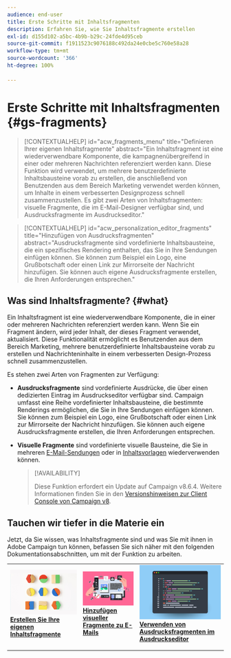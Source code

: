 ```yaml
---
audience: end-user
title: Erste Schritte mit Inhaltsfragmenten
description: Erfahren Sie, wie Sie Inhaltsfragmente erstellen
exl-id: d155d102-a5bc-4b9b-b29c-24fde4d95ceb
source-git-commit: f1911523c9076188c492da24e0cbe5c760e58a28
workflow-type: tm+mt
source-wordcount: '366'
ht-degree: 100%

---
```


# Erste Schritte mit Inhaltsfragmenten {#gs-fragments}

>[!CONTEXTUALHELP]
>id="acw_fragments_menu"
>title="Definieren Ihrer eigenen Inhaltsfragmente"
>abstract="Ein Inhaltsfragment ist eine wiederverwendbare Komponente, die kampagnenübergreifend in einer oder mehreren Nachrichten referenziert werden kann. Diese Funktion wird verwendet, um mehrere benutzerdefinierte Inhaltsbausteine vorab zu erstellen, die anschließend von Benutzenden aus dem Bereich Marketing verwendet werden können, um Inhalte in einem verbesserten Designprozess schnell zusammenzustellen. Es gibt zwei Arten von Inhaltsfragmenten: visuelle Fragmente, die im E-Mail-Designer verfügbar sind, und Ausdrucksfragmente im Ausdruckseditor."

>[!CONTEXTUALHELP]
>id="acw_personalization_editor_fragments"
>title="Hinzufügen von Ausdrucksfragmenten"
>abstract="Ausdrucksfragmente sind vordefinierte Inhaltsbausteine, die ein spezifisches Rendering enthalten, das Sie in Ihre Sendungen einfügen können. Sie können zum Beispiel ein Logo, eine Grußbotschaft oder einen Link zur Mirrorseite der Nachricht hinzufügen. Sie können auch eigene Ausdrucksfragmente erstellen, die Ihren Anforderungen entsprechen."

## Was sind Inhaltsfragmente? {#what}

Ein Inhaltsfragment ist eine wiederverwendbare Komponente, die in einer oder mehreren Nachrichten referenziert werden kann. Wenn Sie ein Fragment ändern, wird jeder Inhalt, der dieses Fragment verwendet, aktualisiert. Diese Funktionalität ermöglicht es Benutzenden aus dem Bereich Marketing, mehrere benutzerdefinierte Inhaltsbausteine vorab zu erstellen und Nachrichteninhalte in einem verbesserten Design-Prozess schnell zusammenzustellen. 

Es stehen zwei Arten von Fragmenten zur Verfügung:

* **Ausdrucksfragmente** sind vordefinierte Ausdrücke, die über einen dedizierten Eintrag im Ausdruckseditor verfügbar sind. Campaign umfasst eine Reihe vordefinierter Inhaltsbausteine, die bestimmte Renderings ermöglichen, die Sie in Ihre Sendungen einfügen können. Sie können zum Beispiel ein Logo, eine Grußbotschaft oder einen Link zur Mirrorseite der Nachricht hinzufügen. Sie können auch eigene Ausdrucksfragmente erstellen, die Ihren Anforderungen entsprechen.

* **Visuelle Fragmente** sind vordefinierte visuelle Bausteine, die Sie in mehreren [E-Mail-Sendungen](../email/get-started-email-designer.md) oder in [Inhaltsvorlagen](../email/use-email-templates.md) wiederverwenden können. 

  >[!AVAILABILITY]
  >
  >Diese Funktion erfordert ein Update auf Campaign v8.6.4. Weitere Informationen finden Sie in den [Versionshinweisen zur Client Console von Campaign v8](https://experienceleague.adobe.com/de/docs/campaign/campaign-v8/releases/release-notes).

## Tauchen wir tiefer in die Materie ein

Jetzt, da Sie wissen, was Inhaltsfragmente sind und was Sie mit ihnen in Adobe Campaign tun können, befassen Sie sich näher mit den folgenden Dokumentationsabschnitten, um mit der Funktion zu arbeiten.

<table style="table-layout:fixed"><tr style="border: 0;">
<td>
<a href="create-fragment.md">
<img alt="Erstellen eigener Ausdrucksfragmente" src="assets/do-not-localize/create-fragment.png">
</a>
<div>
<a href="create-fragment.md"><strong>Erstellen Sie Ihre eigenen Inhaltsfragmente</strong></a>
</div>
<p>
</td>
<td>
<a href="use-visual-fragments.md">
<img alt="Hinzufügen visueller Fragmente zu E-Mails" src="assets/do-not-localize/visual.png">
</a>
<div><a href="use-visual-fragments.md"><strong>Hinzufügen visueller Fragmente zu E-Mails</strong>
</div>
<p>
</td>
<td>
<a href="use-expression-fragments.md">
<img alt="Hinzufügen von Ausdrucksfragmenten zum Ausdruckseditor" src="assets/do-not-localize/expression.png">
</a>
<div>
<a href="use-expression-fragments.md"><strong>Verwenden von Ausdrucksfragmenten im Ausdruckseditor</strong></a>
</div>
<p></td>
</tr></table>